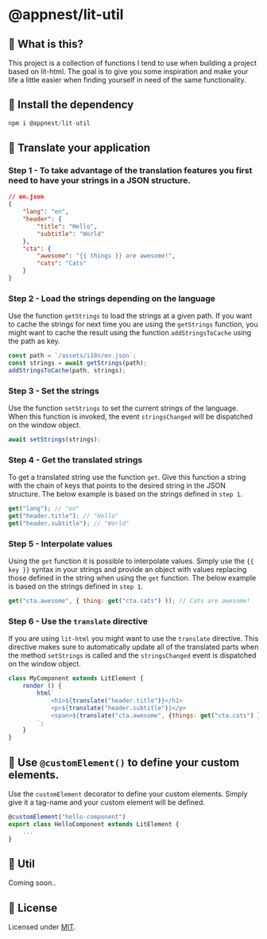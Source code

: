 # @appnest/lit-util

## 🤔 What is this?

This project is a collection of functions I tend to use when building a project based on lit-html. The goal is to give you some inspiration and make your life a little easier when finding yourself in need of the same functionality.


## 🎉 Install the dependency

```javascript
npm i @appnest/lit-util
```

## 📝 Translate your application

### Step 1 - To take advantage of the translation features you first need to have your strings in a JSON structure.

```json
// en.json
{
	"lang": "en",
	"header": {
		"title": "Hello",
		"subtitle": "World"
	},
	"cta": {
		"awesome": "{{ things }} are awesome!",
		"cats": "Cats"
	}
}
```

### Step 2 - Load the strings depending on the language

Use the function `getStrings` to load the strings at a given path. If you want to cache the strings for next time you are using the `getStrings` function, you might want to cache the result using the function `addStringsToCache` using the path as key.

```javascript
const path = `/assets/i18n/en.json`;
const strings = await getStrings(path);
addStringsToCache(path, strings);
```

### Step 3 - Set the strings

Use the function `setStrings` to set the current strings of the language. When this function is invoked, the event `stringsChanged` will be dispatched on the window object.

```javascript
await setStrings(strings);
```

### Step 4 - Get the translated strings

To get a translated string use the function `get`. Give this function a string with the chain of keys that points to the desired string in the JSON structure. The below example is based on the strings defined in `step 1`.

```javascript
get("lang"); // "en"
get("header.title"); // "Hello"
get("header.subtitle"); // "World"
```

### Step 5 - Interpolate values

Using the `get` function it is possible to interpolate values. Simply use the `{{ key }}` syntax in your strings and provide an object with values replacing those defined in the string when using the `get` function. The below example is based on the strings defined in `step 1`.

```javascript
get("cta.awesome", { thing: get("cta.cats") )); // Cats are awesome!
```

### Step 6 - Use the `translate` directive

If you are using `lit-html` you might want to use the `translate` directive. This directive makes sure to automatically update all of the translated parts when the method `setStrings` is called and the `stringsChanged` event is dispatched on the window object.

```javascript
class MyComponent extends LitElement {
	render () {
		html`
			<h1>${translate("header.title")}</h1>
			<p>${translate("header.subtitle")}</p>
			<span>${translate("cta.awesome", {things: get("cta.cats") })}</span>
		`;
	}
}
```

## 🦀 Use `@customElement()` to define your custom elements.

Use the `customElement` decorator to define your custom elements. Simply give it a tag-name and your custom element will be defined.

```javascript
@customElement("hello-component")
export class HelloComponent extends LitElement {
	...
}
```


## 🌻 Util

Coming soon..



## 🎉 License

Licensed under [MIT](https://opensource.org/licenses/MIT).